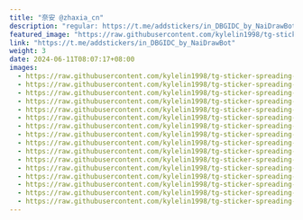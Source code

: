 ```yaml
---
title: "奈安 @zhaxia_cn"
description: "regular: https://t.me/addstickers/in_DBGIDC_by_NaiDrawBot"
featured_image: "https://raw.githubusercontent.com/kylelin1998/tg-sticker-spreading-worldwide-images/main/img/87c51c31-124e-43b3-8a09-809b2988d44a.jpg"
link: "https://t.me/addstickers/in_DBGIDC_by_NaiDrawBot"
weight: 3
date: 2024-06-11T08:07:17+08:00
images:
  - https://raw.githubusercontent.com/kylelin1998/tg-sticker-spreading-worldwide-images/main/img/87c51c31-124e-43b3-8a09-809b2988d44a.jpg
  - https://raw.githubusercontent.com/kylelin1998/tg-sticker-spreading-worldwide-images/main/img/22ddff75-f671-4ece-8f09-a627241e0e6c.jpg
  - https://raw.githubusercontent.com/kylelin1998/tg-sticker-spreading-worldwide-images/main/img/66de6a1b-af04-405c-8787-f105913bf156.jpg
  - https://raw.githubusercontent.com/kylelin1998/tg-sticker-spreading-worldwide-images/main/img/6383d6b7-c4af-4f22-bdcf-0d42852a7eb2.jpg
  - https://raw.githubusercontent.com/kylelin1998/tg-sticker-spreading-worldwide-images/main/img/10b5d2b9-c929-4bc3-a1d6-b753b8769b9d.jpg
  - https://raw.githubusercontent.com/kylelin1998/tg-sticker-spreading-worldwide-images/main/img/f3d802ed-04ed-4ab4-b488-6abbfd65c448.jpg
  - https://raw.githubusercontent.com/kylelin1998/tg-sticker-spreading-worldwide-images/main/img/b55fddc2-3e4a-4db5-983f-8f86df6b19c3.jpg
  - https://raw.githubusercontent.com/kylelin1998/tg-sticker-spreading-worldwide-images/main/img/c1c33690-a49c-41e4-9a27-8e284d4d36bd.jpg
  - https://raw.githubusercontent.com/kylelin1998/tg-sticker-spreading-worldwide-images/main/img/7408e223-405b-40c8-aa52-c4bb72eff1be.jpg
  - https://raw.githubusercontent.com/kylelin1998/tg-sticker-spreading-worldwide-images/main/img/739e0c11-45d2-4f2e-b328-e22010d20346.jpg
  - https://raw.githubusercontent.com/kylelin1998/tg-sticker-spreading-worldwide-images/main/img/a6461c1e-9e33-4d48-93e0-46a1e8998627.jpg
  - https://raw.githubusercontent.com/kylelin1998/tg-sticker-spreading-worldwide-images/main/img/2c13b059-88f1-44f9-8c4a-88fb60d93f4b.jpg
  - https://raw.githubusercontent.com/kylelin1998/tg-sticker-spreading-worldwide-images/main/img/c268de9b-23fb-40b9-8c0f-d5cf1c865462.jpg
  - https://raw.githubusercontent.com/kylelin1998/tg-sticker-spreading-worldwide-images/main/img/2dcd8c35-4042-4f16-baa3-a3ca3ff6466a.jpg
  - https://raw.githubusercontent.com/kylelin1998/tg-sticker-spreading-worldwide-images/main/img/fb5abaaa-388b-4a3e-9b05-628c73e24fb8.jpg
  - https://raw.githubusercontent.com/kylelin1998/tg-sticker-spreading-worldwide-images/main/img/1bd6108b-af65-4c09-9c6d-0f409b6fff30.jpg
---
```

